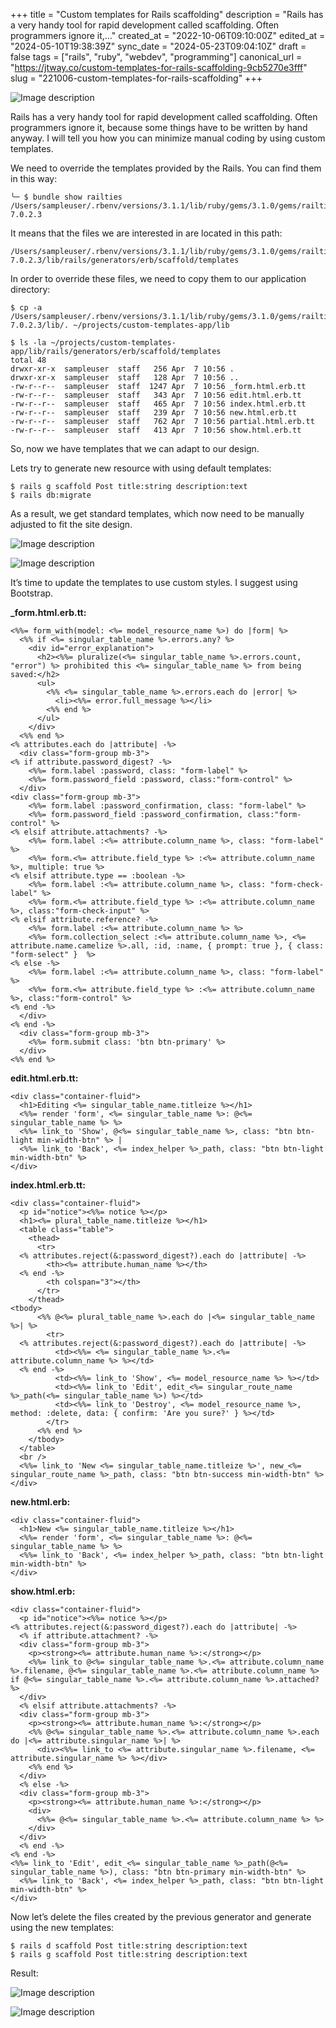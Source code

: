 +++
title = "Custom templates for Rails scaffolding"
description = "Rails has a very handy tool for rapid development called scaffolding. Often programmers ignore it,..."
created_at = "2022-10-06T09:10:00Z"
edited_at = "2024-05-10T19:38:39Z"
sync_date = "2024-05-23T09:04:10Z"
draft = false
tags = ["rails", "ruby", "webdev", "programming"]
canonical_url = "https://jtway.co/custom-templates-for-rails-scaffolding-9cb5270e3fff"
slug = "221006-custom-templates-for-rails-scaffolding"
+++

![Image description](https://dev-to-uploads.s3.amazonaws.com/uploads/articles/q6bpz5jztjno002mo3mg.png)

Rails has a very handy tool for rapid development called scaffolding. Often programmers ignore it, because some things have to be written by hand anyway. I will tell you how you can minimize manual coding by using custom templates.

We need to override the templates provided by the Rails. You can find them in this way:

```
╰─ $ bundle show railties
/Users/sampleuser/.rbenv/versions/3.1.1/lib/ruby/gems/3.1.0/gems/railties-7.0.2.3
```

It means that the files we are interested in are located in this path:

```
/Users/sampleuser/.rbenv/versions/3.1.1/lib/ruby/gems/3.1.0/gems/railties-7.0.2.3/lib/rails/generators/erb/scaffold/templates
```

In order to override these files, we need to copy them to our application directory:

```
$ cp -a /Users/sampleuser/.rbenv/versions/3.1.1/lib/ruby/gems/3.1.0/gems/railties-7.0.2.3/lib/. ~/projects/custom-templates-app/lib
```

```
$ ls -la ~/projects/custom-templates-app/lib/rails/generators/erb/scaffold/templates
total 48
drwxr-xr-x  sampleuser  staff   256 Apr  7 10:56 .
drwxr-xr-x  sampleuser  staff   128 Apr  7 10:56 ..
-rw-r--r--  sampleuser  staff  1247 Apr  7 10:56 _form.html.erb.tt
-rw-r--r--  sampleuser  staff   343 Apr  7 10:56 edit.html.erb.tt
-rw-r--r--  sampleuser  staff   465 Apr  7 10:56 index.html.erb.tt
-rw-r--r--  sampleuser  staff   239 Apr  7 10:56 new.html.erb.tt
-rw-r--r--  sampleuser  staff   762 Apr  7 10:56 partial.html.erb.tt
-rw-r--r--  sampleuser  staff   413 Apr  7 10:56 show.html.erb.tt
```

So, now we have templates that we can adapt to our design.

Lets try to generate new resource with using default templates:
```
$ rails g scaffold Post title:string description:text
$ rails db:migrate
```
As a result, we get standard templates, which now need to be manually adjusted to fit the site design.

![Image description](https://dev-to-uploads.s3.amazonaws.com/uploads/articles/oer2x7ysm77ce5zi4ev6.png)

![Image description](https://dev-to-uploads.s3.amazonaws.com/uploads/articles/r94ick43lgw7l2i00e8g.png)

It’s time to update the templates to use custom styles. I suggest using Bootstrap.

**_form.html.erb.tt:**
```
<%%= form_with(model: <%= model_resource_name %>) do |form| %>
  <%% if <%= singular_table_name %>.errors.any? %>
    <div id="error_explanation">
      <h2><%%= pluralize(<%= singular_table_name %>.errors.count, "error") %> prohibited this <%= singular_table_name %> from being saved:</h2>
      <ul>
        <%% <%= singular_table_name %>.errors.each do |error| %>
          <li><%%= error.full_message %></li>
        <%% end %>
      </ul>
    </div>
  <%% end %>
<% attributes.each do |attribute| -%>
  <div class="form-group mb-3">
<% if attribute.password_digest? -%>
    <%%= form.label :password, class: "form-label" %>
    <%%= form.password_field :password, class:"form-control" %>
  </div>
<div class="form-group mb-3">
    <%%= form.label :password_confirmation, class: "form-label" %>
    <%%= form.password_field :password_confirmation, class:"form-control" %>
<% elsif attribute.attachments? -%>
    <%%= form.label :<%= attribute.column_name %>, class: "form-label" %>
    <%%= form.<%= attribute.field_type %> :<%= attribute.column_name %>, multiple: true %>
<% elsif attribute.type == :boolean -%>
    <%%= form.label :<%= attribute.column_name %>, class: "form-check-label" %>
    <%%= form.<%= attribute.field_type %> :<%= attribute.column_name %>, class:"form-check-input" %>
<% elsif attribute.reference? -%>
    <%%= form.label :<%= attribute.column_name %> %>
    <%%= form.collection_select :<%= attribute.column_name %>, <%= attribute.name.camelize %>.all, :id, :name, { prompt: true }, { class: "form-select" }  %>
<% else -%>
    <%%= form.label :<%= attribute.column_name %>, class: "form-label" %>
    <%%= form.<%= attribute.field_type %> :<%= attribute.column_name %>, class:"form-control" %>
<% end -%>
  </div>
<% end -%>
  <div class="form-group mb-3">
    <%%= form.submit class: 'btn btn-primary' %>
  </div>
<%% end %>
```
**edit.html.erb.tt:**
```
<div class="container-fluid">
  <h1>Editing <%= singular_table_name.titleize %></h1>
  <%%= render 'form', <%= singular_table_name %>: @<%= singular_table_name %> %>
  <%%= link_to 'Show', @<%= singular_table_name %>, class: "btn btn-light min-width-btn" %> |
  <%%= link_to 'Back', <%= index_helper %>_path, class: "btn btn-light min-width-btn" %>
</div>
```
**index.html.erb.tt:**
```
<div class="container-fluid">
  <p id="notice"><%%= notice %></p>
  <h1><%= plural_table_name.titleize %></h1>
  <table class="table">
    <thead>
      <tr>
  <% attributes.reject(&:password_digest?).each do |attribute| -%>
        <th><%= attribute.human_name %></th>
  <% end -%>
        <th colspan="3"></th>
      </tr>
    </thead>
<tbody>
      <%% @<%= plural_table_name %>.each do |<%= singular_table_name %>| %>
        <tr>
  <% attributes.reject(&:password_digest?).each do |attribute| -%>
          <td><%%= <%= singular_table_name %>.<%= attribute.column_name %> %></td>
  <% end -%>
          <td><%%= link_to 'Show', <%= model_resource_name %> %></td>
          <td><%%= link_to 'Edit', edit_<%= singular_route_name %>_path(<%= singular_table_name %>) %></td>
          <td><%%= link_to 'Destroy', <%= model_resource_name %>, method: :delete, data: { confirm: 'Are you sure?' } %></td>
        </tr>
      <%% end %>
    </tbody>
  </table>
  <br />
  <%%= link_to 'New <%= singular_table_name.titleize %>', new_<%= singular_route_name %>_path, class: "btn btn-success min-width-btn" %>
</div>
```
**new.html.erb:**
```
<div class="container-fluid">
  <h1>New <%= singular_table_name.titleize %></h1>
  <%%= render 'form', <%= singular_table_name %>: @<%= singular_table_name %> %>
  <%%= link_to 'Back', <%= index_helper %>_path, class: "btn btn-light min-width-btn" %>
</div>
```
**show.html.erb:**
```
<div class="container-fluid">
  <p id="notice"><%%= notice %></p>
<% attributes.reject(&:password_digest?).each do |attribute| -%>
  <% if attribute.attachment? -%>
  <div class="form-group mb-3">
    <p><strong><%= attribute.human_name %>:</strong></p>
    <%%= link_to @<%= singular_table_name %>.<%= attribute.column_name %>.filename, @<%= singular_table_name %>.<%= attribute.column_name %> if @<%= singular_table_name %>.<%= attribute.column_name %>.attached? %>
  </div>
  <% elsif attribute.attachments? -%>
  <div class="form-group mb-3">
    <p><strong><%= attribute.human_name %>:</strong></p>
    <%% @<%= singular_table_name %>.<%= attribute.column_name %>.each do |<%= attribute.singular_name %>| %>
      <div><%%= link_to <%= attribute.singular_name %>.filename, <%= attribute.singular_name %> %></div>
    <%% end %>
  </div>
  <% else -%>
  <div class="form-group mb-3">
    <p><strong><%= attribute.human_name %>:</strong></p>
    <div>
      <%%= @<%= singular_table_name %>.<%= attribute.column_name %> %>
    </div>
  </div>
  <% end -%>
<% end -%>
<%%= link_to 'Edit', edit_<%= singular_table_name %>_path(@<%= singular_table_name %>), class: "btn btn-primary min-width-btn" %>
  <%%= link_to 'Back', <%= index_helper %>_path, class: "btn btn-light min-width-btn" %>
</div>
```
Now let’s delete the files created by the previous generator and generate using the new templates:
```
$ rails d scaffold Post title:string description:text
$ rails g scaffold Post title:string description:text
```
Result:

![Image description](https://dev-to-uploads.s3.amazonaws.com/uploads/articles/40tl5ojla2pbq3mgyag6.png)

![Image description](https://dev-to-uploads.s3.amazonaws.com/uploads/articles/6n5c6q51lmwc4r1mok0o.png)





